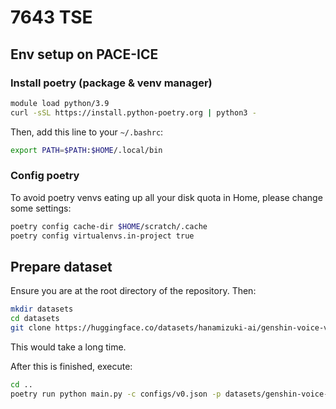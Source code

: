 # 7643 TSE

## Env setup on PACE-ICE

### Install poetry (package & venv manager)

```bash
module load python/3.9
curl -sSL https://install.python-poetry.org | python3 -
```

Then, add this line to your `~/.bashrc`:

```bash
export PATH=$PATH:$HOME/.local/bin
```

### Config poetry

To avoid poetry venvs eating up all your disk quota in Home, please change some settings:

```bash
poetry config cache-dir $HOME/scratch/.cache
poetry config virtualenvs.in-project true
```

## Prepare dataset

Ensure you are at the root directory of the repository. Then:

```bash
mkdir datasets
cd datasets
git clone https://huggingface.co/datasets/hanamizuki-ai/genshin-voice-v3.5-mandarin
```

This would take a long time.

After this is finished, execute:

```bash
cd ..
poetry run python main.py -c configs/v0.json -p datasets/genshin-voice-v3.5-mandarin/data/
```

